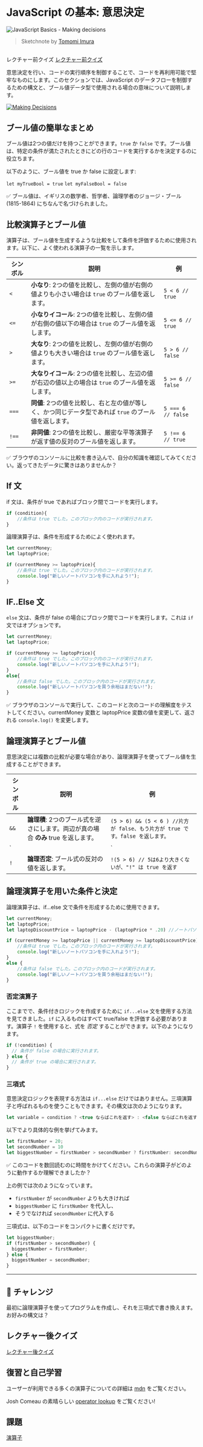 # JavaScript の基本: 意思決定

![JavaScript Basics - Making decisions](images/webdev101-js-decisions.png)
> Sketchnote by [Tomomi Imura](https://twitter.com/girlie_mac)

## 
レクチャー前クイズ
[レクチャー前クイズ](.github/pre-lecture-quiz.md)

意思決定を行い、コードの実行順序を制御することで、コードを再利用可能で堅牢なものにします。このセクションでは、JavaScript のデータフローを制御するための構文と、ブール値データ型で使用される場合の意味について説明します。

[![Making Decisions](https://img.youtube.com/vi/SxTp8j-fMMY/0.jpg)](https://youtube.com/watch?v=SxTp8j-fMMY "Making Decisions")

## ブール値の簡単なまとめ

ブール値は2つの値だけを持つことができます。`true` か `false` です。ブール値は、特定の条件が満たされたときにどの行のコードを実行するかを決定するのに役立ちます。

以下のように、ブール値を true か false に設定します:

`let myTrueBool = true`
`let myFalseBool = false`

✅ ブール値は、イギリスの数学者、哲学者、論理学者のジョージ・ブール (1815-1864) にちなんで名づけられました。

## 比較演算子とブール値

演算子は、ブール値を生成するような比較をして条件を評価するために使用されます。以下に、よく使われる演算子の一覧を示します。

| シンボル | 説明                                                                                                                                                   | 例            |
| ------ | ------------------------------------------------------------------------------------------------------------------------------------------------------------- | ------------------ |
| `<`    | **小なり**: 2つの値を比較し、左側の値が右側の値よりも小さい場合は `true` のブール値を返します。                         | `5 < 6 // true`    |
| `<=`   | **小なりイコール**: 2つの値を比較し、左側の値が右側の値以下の場合は `true` のブール値を返します。 | `5 <= 6 // true`   |
| `>`    | **大なり**: 2つの値を比較し、左側の値が右側の値よりも大きい場合は `true` のブール値を返します。                            | `5 > 6 // false`   |
| `>=`   | **大なりイコール**: 2つの値を比較し、左辺の値が右辺の値以上の場合は `true` のブール値を返します。    | `5 >= 6 // false`  |
| `===`  | **同値**: 2つの値を比較し、右と左の値が等しく、かつ同じデータ型であれば `true` のブール値を返します。       | `5 === 6 // false` |
| `!==`  | **非同値**: 2つの値を比較し、厳密な平等演算子が返す値の反対のブール値を返します。                                    | `5 !== 6 // true`  |

✅ ブラウザのコンソールに比較を書き込んで、自分の知識を確認してみてください。返ってきたデータに驚きはありませんか？

## If 文

if 文は、条件が true であればブロック間でコードを実行します。

```javascript
if (condition){
    //条件は true でした。このブロック内のコードが実行されます。
}
```

論理演算子は、条件を形成するためによく使われます。

```javascript
let currentMoney;
let laptopPrice;

if (currentMoney >= laptopPrice){
    //条件は true でした。このブロック内のコードが実行されます。
    console.log("新しいノートパソコンを手に入れよう!");
}
```

## IF..Else 文

`else` 文は、条件が false の場合にブロック間でコードを実行します。これは `if` 文ではオプションです。

```javascript
let currentMoney;
let laptopPrice;

if (currentMoney >= laptopPrice){
    //条件は true でした。このブロック内のコードが実行されます。
    console.log("新しいノートパソコンを手に入れよう!");
}
else{
    //条件は false でした。このブロック内のコードが実行されます。
    console.log("新しいノートパソコンを買う余裕はまだない!");
}
```

✅ ブラウザのコンソールで実行して、このコードと次のコードの理解度をテストしてください。currentMoney 変数と laptopPrice 変数の値を変更して、返される `console.log()` を変更します。

## 論理演算子とブール値

意思決定には複数の比較が必要な場合があり、論理演算子を使ってブール値を生成することができます。

| シンボル | 説明                                                                                     | 例                                                                 |
| ------ | ----------------------------------------------------------------------------------------------- | ----------------------------------------------------------------------- |
| `&&`   | **論理積**: 2つのブール式を逆さにします。両辺が真の場合 **のみ** true を返します。 | `(5 > 6) && (5 < 6 ) //片方が false、もう片方が true です。false を返します。` |
| `||` | **論理和**: 2つのブール式を比較します。少なくとも片方が true であれば true を返します。     | `(5 > 6) || (5 < 6) //片方が false、もう片方が true です。true を返します。` |
| `!`    | **論理否定**: ブール式の反対の値を返します。                             | `!(5 > 6) // 5は6より大きくないが、"!" は true を返す`         |

## 論理演算子を用いた条件と決定

論理演算子は、if...else 文で条件を形成するために使用できます。

```javascript
let currentMoney;
let laptopPrice;
let laptopDiscountPrice = laptopPrice - (laptopPrice * .20) //ノートパソコンの価格が20％オフ

if (currentMoney >= laptopPrice || currentMoney >= laptopDiscountPrice){
    //条件は true でした。このブロック内のコードが実行されます。
    console.log("新しいノートパソコンを手に入れよう!");
}
else {
    //条件は false でした。このブロック内のコードが実行されます。
    console.log("新しいノートパソコンを買う余裕はまだない!");
}
```

### 否定演算子

ここまでで、条件付きロジックを作成するために `if...else` 文を使用する方法を見てきました。`if` に入るものはすべて true/false を評価する必要があります。演算子 `!` を使用すると、式を _否定_ することができます。以下のようになります。

```javascript
if (!condition) {
  // 条件が false の場合に実行されます。
} else {
  // 条件が true の場合に実行されます。
}
```

### 三項式

意思決定ロジックを表現する方法は `if...else` だけではありません。三項演算子と呼ばれるものを使うこともできます。その構文は次のようになります。

```javascript
let variable = condition ? <true ならばこれを返す> : <false ならばこれを返す>`
```

以下でより具体的な例を挙げてみます。

```javascript
let firstNumber = 20;
let secondNumber = 10
let biggestNumber = firstNumber > secondNumber ? firstNumber: secondNumber;
```

✅ このコードを数回読むのに時間をかけてください。これらの演算子がどのように動作するか理解できましたか？

上の例では次のようになっています。
- `firstNumber` が `secondNumber` よりも大きければ
- `biggestNumber` に `firstNumber` を代入し、
- そうでなければ `secondNumber` に代入する
  
三項式は、以下のコードをコンパクトに書くだけです。

```javascript
let biggestNumber;
if (firstNumber > secondNumber) {
  biggestNumber = firstNumber;
} else {
  biggestNumber = secondNumber;
}
```

---

## 🚀 チャレンジ

最初に論理演算子を使ってプログラムを作成し、それを三項式で書き換えます。お好みの構文は？

## レクチャー後クイズ

[レクチャー後クイズ](.github/post-lecture-quiz.md)

## 復習と自己学習

ユーザーが利用できる多くの演算子についての詳細は [mdn](https://developer.mozilla.org/ja/docs/Web/JavaScript/Reference/Operators) をご覧ください。

Josh Comeau の素晴らしい [operator lookup](https://joshwcomeau.com/operator-lookup/) をご覧ください!

## 課題

[演算子](assignment.md)
